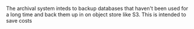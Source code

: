The archival system inteds to backup databases that haven't been used for a long time and back them up in on object store like S3. This is intended to save costs
